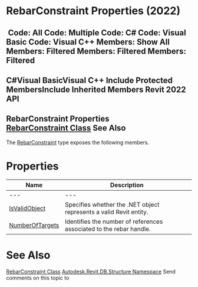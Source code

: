 # RebarConstraint Properties (2022)

﻿
 Code: All Code: Multiple Code: C# Code: Visual Basic Code: Visual C++  Members: Show All Members: Filtered Members: Filtered Members: Filtered   
---  
C#Visual BasicVisual C++
Include Protected MembersInclude Inherited Members
Revit 2022 API  
---  
RebarConstraint Properties  
[RebarConstraint Class](748823c8-f059-68c1-d7b5-7cfaba93a445.md "RebarConstraint Class") See Also  
---  
The [RebarConstraint](748823c8-f059-68c1-d7b5-7cfaba93a445.md "RebarConstraint Class") type exposes the following members.
# Properties
| Name | Description |
| --- | --- |
| --- | --- | --- |
| [IsValidObject](a575e7e8-f425-1295-ec8b-5d8a8b66c56d.md "IsValidObject Property") | Specifies whether the .NET object represents a valid Revit entity. |
| [NumberOfTargets](4c6f7b2a-f0a3-02e1-9927-d635b4aeb8b2.md "NumberOfTargets Property") | Identifies the number of references associated to the rebar handle. |

# See Also
[RebarConstraint Class](748823c8-f059-68c1-d7b5-7cfaba93a445.md "RebarConstraint Class")
[Autodesk.Revit.DB.Structure Namespace](d586b341-f687-9d90-e96d-255806b7d4fc.md "Autodesk.Revit.DB.Structure Namespace")
Send comments on this topic to 